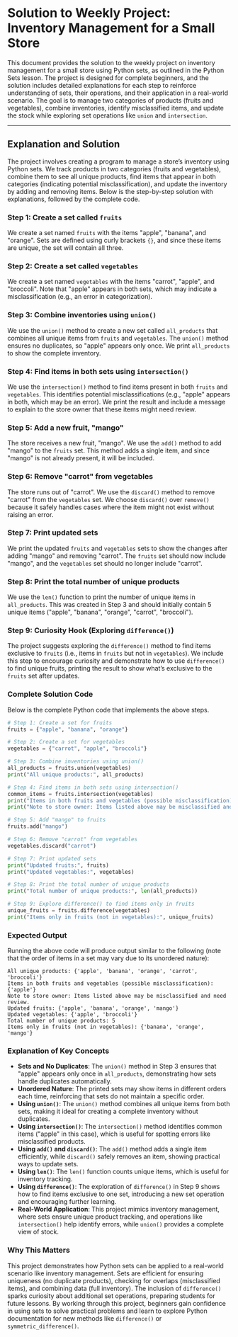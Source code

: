 # **Solution to Weekly Project: Inventory Management for a Small Store**

This document provides the solution to the weekly project on inventory management for a small store using Python sets, as outlined in the Python Sets lesson. The project is designed for complete beginners, and the solution includes detailed explanations for each step to reinforce understanding of sets, their operations, and their application in a real-world scenario. The goal is to manage two categories of products (fruits and vegetables), combine inventories, identify misclassified items, and update the stock while exploring set operations like `union` and `intersection`.

---

## **Explanation and Solution**

The project involves creating a program to manage a store’s inventory using Python sets. We track products in two categories (fruits and vegetables), combine them to see all unique products, find items that appear in both categories (indicating potential misclassification), and update the inventory by adding and removing items. Below is the step-by-step solution with explanations, followed by the complete code.

### **Step 1: Create a set called `fruits`**
We create a set named `fruits` with the items "apple", "banana", and "orange". Sets are defined using curly brackets `{}`, and since these items are unique, the set will contain all three.

### **Step 2: Create a set called `vegetables`**
We create a set named `vegetables` with the items "carrot", "apple", and "broccoli". Note that "apple" appears in both sets, which may indicate a misclassification (e.g., an error in categorization).

### **Step 3: Combine inventories using `union()`**
We use the `union()` method to create a new set called `all_products` that combines all unique items from `fruits` and `vegetables`. The `union()` method ensures no duplicates, so "apple" appears only once. We print `all_products` to show the complete inventory.

### **Step 4: Find items in both sets using `intersection()`**
We use the `intersection()` method to find items present in both `fruits` and `vegetables`. This identifies potential misclassifications (e.g., "apple" appears in both, which may be an error). We print the result and include a message to explain to the store owner that these items might need review.

### **Step 5: Add a new fruit, "mango"**
The store receives a new fruit, "mango". We use the `add()` method to add "mango" to the `fruits` set. This method adds a single item, and since "mango" is not already present, it will be included.

### **Step 6: Remove "carrot" from vegetables**
The store runs out of "carrot". We use the `discard()` method to remove "carrot" from the `vegetables` set. We choose `discard()` over `remove()` because it safely handles cases where the item might not exist without raising an error.

### **Step 7: Print updated sets**
We print the updated `fruits` and `vegetables` sets to show the changes after adding "mango" and removing "carrot". The `fruits` set should now include "mango", and the `vegetables` set should no longer include "carrot".

### **Step 8: Print the total number of unique products**
We use the `len()` function to print the number of unique items in `all_products`. This was created in Step 3 and should initially contain 5 unique items ("apple", "banana", "orange", "carrot", "broccoli").

### **Step 9: Curiosity Hook (Exploring `difference()`)** 
The project suggests exploring the `difference()` method to find items exclusive to `fruits` (i.e., items in `fruits` but not in `vegetables`). We include this step to encourage curiosity and demonstrate how to use `difference()` to find unique fruits, printing the result to show what’s exclusive to the `fruits` set after updates.

### **Complete Solution Code**
Below is the complete Python code that implements the above steps.

```python
# Step 1: Create a set for fruits
fruits = {"apple", "banana", "orange"}

# Step 2: Create a set for vegetables
vegetables = {"carrot", "apple", "broccoli"}

# Step 3: Combine inventories using union()
all_products = fruits.union(vegetables)
print("All unique products:", all_products)

# Step 4: Find items in both sets using intersection()
common_items = fruits.intersection(vegetables)
print("Items in both fruits and vegetables (possible misclassification):", common_items)
print("Note to store owner: Items listed above may be misclassified and need review.")

# Step 5: Add "mango" to fruits
fruits.add("mango")

# Step 6: Remove "carrot" from vegetables
vegetables.discard("carrot")

# Step 7: Print updated sets
print("Updated fruits:", fruits)
print("Updated vegetables:", vegetables)

# Step 8: Print the total number of unique products
print("Total number of unique products:", len(all_products))

# Step 9: Explore difference() to find items only in fruits
unique_fruits = fruits.difference(vegetables)
print("Items only in fruits (not in vegetables):", unique_fruits)
```

### **Expected Output**
Running the above code will produce output similar to the following (note that the order of items in a set may vary due to its unordered nature):

```
All unique products: {'apple', 'banana', 'orange', 'carrot', 'broccoli'}
Items in both fruits and vegetables (possible misclassification): {'apple'}
Note to store owner: Items listed above may be misclassified and need review.
Updated fruits: {'apple', 'banana', 'orange', 'mango'}
Updated vegetables: {'apple', 'broccoli'}
Total number of unique products: 5
Items only in fruits (not in vegetables): {'banana', 'orange', 'mango'}
```

### **Explanation of Key Concepts**
- **Sets and No Duplicates**: The `union()` method in Step 3 ensures that "apple" appears only once in `all_products`, demonstrating how sets handle duplicates automatically.
- **Unordered Nature**: The printed sets may show items in different orders each time, reinforcing that sets do not maintain a specific order.
- **Using `union()`**: The `union()` method combines all unique items from both sets, making it ideal for creating a complete inventory without duplicates.
- **Using `intersection()`**: The `intersection()` method identifies common items ("apple" in this case), which is useful for spotting errors like misclassified products.
- **Using `add()` and `discard()`**: The `add()` method adds a single item efficiently, while `discard()` safely removes an item, showing practical ways to update sets.
- **Using `len()`**: The `len()` function counts unique items, which is useful for inventory tracking.
- **Using `difference()`**: The exploration of `difference()` in Step 9 shows how to find items exclusive to one set, introducing a new set operation and encouraging further learning.
- **Real-World Application**: This project mimics inventory management, where sets ensure unique product tracking, and operations like `intersection()` help identify errors, while `union()` provides a complete view of stock.

### **Why This Matters**
This project demonstrates how Python sets can be applied to a real-world scenario like inventory management. Sets are efficient for ensuring uniqueness (no duplicate products), checking for overlaps (misclassified items), and combining data (full inventory). The inclusion of `difference()` sparks curiosity about additional set operations, preparing students for future lessons. By working through this project, beginners gain confidence in using sets to solve practical problems and learn to explore Python documentation for new methods like `difference()` or `symmetric_difference()`.